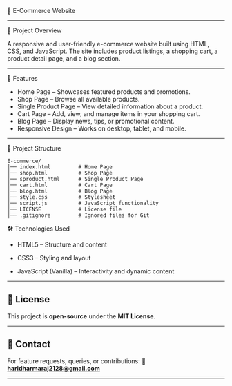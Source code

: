 🛒 E-Commerce Website

---

📌 Project Overview

A responsive and user-friendly e-commerce website built using HTML, CSS, and JavaScript. The site includes product listings, a shopping cart, a product detail page, and a blog section.

---

🚀 Features

* Home Page – Showcases featured products and promotions.
* Shop Page – Browse all available products.
* Single Product Page – View detailed information about a product.
* Cart Page – Add, view, and manage items in your shopping cart.
* Blog Page – Display news, tips, or promotional content.
* Responsive Design – Works on desktop, tablet, and mobile.

---

📂 Project Structure

```
E-commerce/
│── index.html         # Home Page
│── shop.html          # Shop Page
│── sproduct.html      # Single Product Page
│── cart.html          # Cart Page
│── blog.html          # Blog Page
│── style.css          # Stylesheet
│── script.js          # JavaScript functionality
│── LICENSE            # License file
│── .gitignore         # Ignored files for Git

```
🛠️ Technologies Used

* HTML5 – Structure and content

* CSS3 – Styling and layout

* JavaScript (Vanilla) – Interactivity and dynamic content

---

## 📜 License

This project is **open-source** under the **MIT License**.

---

## 📩 Contact

For feature requests, queries, or contributions:
📧 **[haridharmaraj2128@gmail.com](mailto:haridharmaraj2128@gmail.com)**

---

